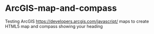 ArcGIS-map-and-compass
======================

Testing ArcGIS https://developers.arcgis.com/javascript/ maps to create HTML5 map and compass showing your heading
